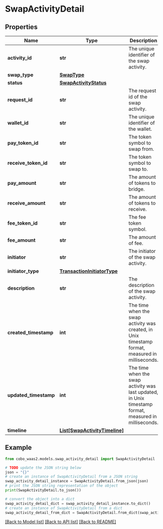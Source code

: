 # SwapActivityDetail


## Properties

Name | Type | Description | Notes
------------ | ------------- | ------------- | -------------
**activity_id** | **str** | The unique identifier of the swap activity. | [optional] 
**swap_type** | [**SwapType**](SwapType.md) |  | [optional] 
**status** | [**SwapActivityStatus**](SwapActivityStatus.md) |  | [optional] 
**request_id** | **str** | The request id of the swap activity. | [optional] 
**wallet_id** | **str** | The unique identifier of the wallet. | [optional] 
**pay_token_id** | **str** | The token symbol to swap from. | [optional] 
**receive_token_id** | **str** | The token symbol to swap to. | [optional] 
**pay_amount** | **str** | The amount of tokens to bridge. | [optional] 
**receive_amount** | **str** | The amount of tokens to receive. | [optional] 
**fee_token_id** | **str** | The fee token symbol. | [optional] 
**fee_amount** | **str** | The amount of fee. | [optional] 
**initiator** | **str** | The initiator of the swap activity. | [optional] 
**initiator_type** | [**TransactionInitiatorType**](TransactionInitiatorType.md) |  | [optional] 
**description** | **str** | The description of the swap activity. | [optional] 
**created_timestamp** | **int** | The time when the swap activity was created, in Unix timestamp format, measured in milliseconds. | [optional] 
**updated_timestamp** | **int** | The time when the swap activity was last updated, in Unix timestamp format, measured in milliseconds. | [optional] 
**timeline** | [**List[SwapActivityTimeline]**](SwapActivityTimeline.md) |  | [optional] 

## Example

```python
from cobo_waas2.models.swap_activity_detail import SwapActivityDetail

# TODO update the JSON string below
json = "{}"
# create an instance of SwapActivityDetail from a JSON string
swap_activity_detail_instance = SwapActivityDetail.from_json(json)
# print the JSON string representation of the object
print(SwapActivityDetail.to_json())

# convert the object into a dict
swap_activity_detail_dict = swap_activity_detail_instance.to_dict()
# create an instance of SwapActivityDetail from a dict
swap_activity_detail_from_dict = SwapActivityDetail.from_dict(swap_activity_detail_dict)
```
[[Back to Model list]](../README.md#documentation-for-models) [[Back to API list]](../README.md#documentation-for-api-endpoints) [[Back to README]](../README.md)


